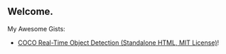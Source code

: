 ## Welcome.

<!--
**iron-hope-shop/iron-hope-shop** is a ✨ _special_ ✨ repository because its `README.md` (this file) appears on your GitHub profile.

Here are some ideas to get you started:

- 🔭 I’m currently working on ...
- 🌱 I’m currently learning ...
- 👯 I’m looking to collaborate on ...
- 🤔 I’m looking for help with ...
- 💬 Ask me about ...
- 📫 How to reach me: ...
- 😄 Pronouns: ...
- ⚡ Fun fact: ...
-->

My Awesome Gists:  
- [COCO Real-Time Object Detection (Standalone HTML, MIT License)](https://gist.github.com/iron-hope-shop/2b1e80f28388768924f77c3ab8e0fb4c)!
